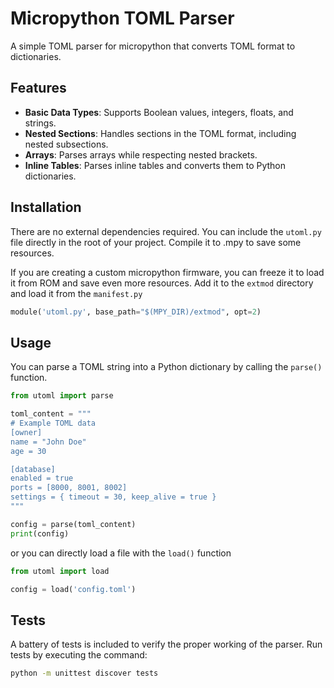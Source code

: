 # Micropython TOML Parser

A simple TOML parser for micropython that converts TOML format to dictionaries.

## Features

- **Basic Data Types**: Supports Boolean values, integers, floats, and strings.
- **Nested Sections**: Handles sections in the TOML format, including nested subsections.
- **Arrays**: Parses arrays while respecting nested brackets.
- **Inline Tables**: Parses inline tables and converts them to Python dictionaries.

## Installation

There are no external dependencies required. You can include the `utoml.py` file directly in the root of your project. Compile it to .mpy to save some resources.

If you are creating a custom micropython firmware, you can freeze it to load it from ROM and save even more resources. Add it to the `extmod` directory and load it from the `manifest.py`

```python
module('utoml.py', base_path="$(MPY_DIR)/extmod", opt=2)
```

## Usage

You can parse a TOML string into a Python dictionary by calling the `parse()` function.

```python
from utoml import parse

toml_content = """
# Example TOML data
[owner]
name = "John Doe"
age = 30

[database]
enabled = true
ports = [8000, 8001, 8002]
settings = { timeout = 30, keep_alive = true }
"""

config = parse(toml_content)
print(config)
```

or you can directly load a file with the `load()` function

```python
from utoml import load

config = load('config.toml')
```

## Tests

A battery of tests is included to verify the proper working of the parser.
Run tests by executing the command:

```bash
python -m unittest discover tests
```

